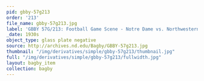 ```yaml
---
pid: gbby-57g213
order: '213'
file_name: gbby-57g213.jpg
label: 'GBBY 57G/213: Football Game Scene - Notre Dame vs. Northwestern - c1930s'
_date: 1930s
object_type: glass plate negative
source: http://archives.nd.edu/Bagby/GBBY-57g213.jpg
thumbnail: "/img/derivatives/simple/gbby-57g213/thumbnail.jpg"
full: "/img/derivatives/simple/gbby-57g213/fullwidth.jpg"
layout: bagby_item
collection: bagby
---
```

